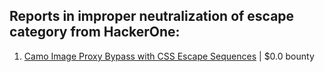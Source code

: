 ## Reports in improper neutralization of escape category from HackerOne:
1. [Camo Image Proxy Bypass with CSS Escape Sequences](https://hackerone.com/reports/745953) | $0.0 bounty